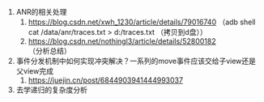 1. ANR的相关处理
   1. https://blog.csdn.net/xwh_1230/article/details/79016740 （adb shell cat /data/anr/traces.txt > d:/traces.txt （拷贝到d盘））
   2. https://blog.csdn.net/nothingl3/article/details/52800182 （分析总结）
2. 事件分发机制中如何实现冲突解决？一系列的move事件应该交给子view还是父view完成
   1. https://juejin.cn/post/6844903941444993037
3. 去学递归的复杂度分析

